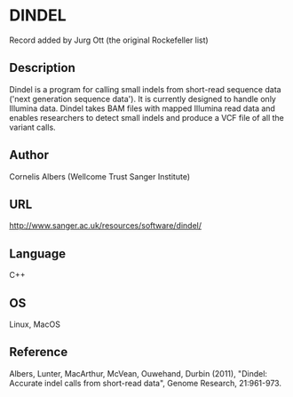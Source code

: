 # DINDEL
Record added by Jurg Ott (the original Rockefeller list)

## Description
Dindel is a program for calling small indels from short-read sequence data ('next generation sequence data'). It is currently designed to handle only Illumina data. Dindel takes BAM files with mapped Illumina read data and enables researchers to detect small indels and produce a VCF file of all the variant calls.

## Author
Cornelis Albers (Wellcome Trust Sanger Institute)

## URL
http://www.sanger.ac.uk/resources/software/dindel/

## Language
C++

## OS
Linux, MacOS

## Reference
Albers, Lunter, MacArthur, McVean, Ouwehand, Durbin (2011), "Dindel: Accurate indel calls from short-read data", Genome Research, 21:961-973.
